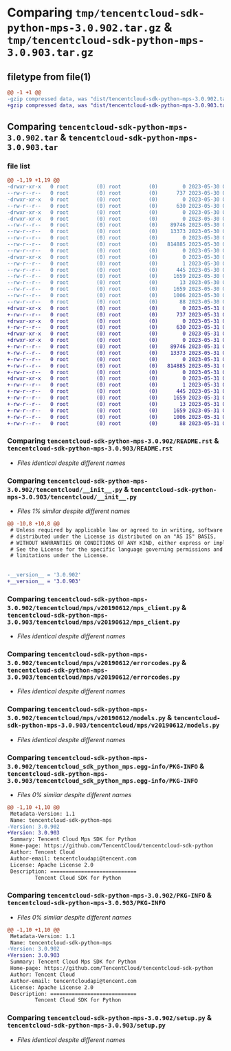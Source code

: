 # Comparing `tmp/tencentcloud-sdk-python-mps-3.0.902.tar.gz` & `tmp/tencentcloud-sdk-python-mps-3.0.903.tar.gz`

## filetype from file(1)

```diff
@@ -1 +1 @@
-gzip compressed data, was "dist/tencentcloud-sdk-python-mps-3.0.902.tar", last modified: Tue May 30 00:28:06 2023, max compression
+gzip compressed data, was "dist/tencentcloud-sdk-python-mps-3.0.903.tar", last modified: Wed May 31 02:16:10 2023, max compression
```

## Comparing `tencentcloud-sdk-python-mps-3.0.902.tar` & `tencentcloud-sdk-python-mps-3.0.903.tar`

### file list

```diff
@@ -1,19 +1,19 @@
-drwxr-xr-x   0 root         (0) root         (0)        0 2023-05-30 00:28:06.000000 tencentcloud-sdk-python-mps-3.0.902/
--rw-r--r--   0 root         (0) root         (0)      737 2023-05-30 00:28:05.000000 tencentcloud-sdk-python-mps-3.0.902/README.rst
-drwxr-xr-x   0 root         (0) root         (0)        0 2023-05-30 00:28:06.000000 tencentcloud-sdk-python-mps-3.0.902/tencentcloud/
--rw-r--r--   0 root         (0) root         (0)      630 2023-05-30 00:28:05.000000 tencentcloud-sdk-python-mps-3.0.902/tencentcloud/__init__.py
-drwxr-xr-x   0 root         (0) root         (0)        0 2023-05-30 00:28:06.000000 tencentcloud-sdk-python-mps-3.0.902/tencentcloud/mps/
-drwxr-xr-x   0 root         (0) root         (0)        0 2023-05-30 00:28:06.000000 tencentcloud-sdk-python-mps-3.0.902/tencentcloud/mps/v20190612/
--rw-r--r--   0 root         (0) root         (0)    89746 2023-05-30 00:28:05.000000 tencentcloud-sdk-python-mps-3.0.902/tencentcloud/mps/v20190612/mps_client.py
--rw-r--r--   0 root         (0) root         (0)    13373 2023-05-30 00:28:05.000000 tencentcloud-sdk-python-mps-3.0.902/tencentcloud/mps/v20190612/errorcodes.py
--rw-r--r--   0 root         (0) root         (0)        0 2023-05-30 00:28:05.000000 tencentcloud-sdk-python-mps-3.0.902/tencentcloud/mps/v20190612/__init__.py
--rw-r--r--   0 root         (0) root         (0)   814885 2023-05-30 00:28:05.000000 tencentcloud-sdk-python-mps-3.0.902/tencentcloud/mps/v20190612/models.py
--rw-r--r--   0 root         (0) root         (0)        0 2023-05-30 00:28:05.000000 tencentcloud-sdk-python-mps-3.0.902/tencentcloud/mps/__init__.py
-drwxr-xr-x   0 root         (0) root         (0)        0 2023-05-30 00:28:06.000000 tencentcloud-sdk-python-mps-3.0.902/tencentcloud_sdk_python_mps.egg-info/
--rw-r--r--   0 root         (0) root         (0)        1 2023-05-30 00:28:06.000000 tencentcloud-sdk-python-mps-3.0.902/tencentcloud_sdk_python_mps.egg-info/dependency_links.txt
--rw-r--r--   0 root         (0) root         (0)      445 2023-05-30 00:28:06.000000 tencentcloud-sdk-python-mps-3.0.902/tencentcloud_sdk_python_mps.egg-info/SOURCES.txt
--rw-r--r--   0 root         (0) root         (0)     1659 2023-05-30 00:28:06.000000 tencentcloud-sdk-python-mps-3.0.902/tencentcloud_sdk_python_mps.egg-info/PKG-INFO
--rw-r--r--   0 root         (0) root         (0)       13 2023-05-30 00:28:06.000000 tencentcloud-sdk-python-mps-3.0.902/tencentcloud_sdk_python_mps.egg-info/top_level.txt
--rw-r--r--   0 root         (0) root         (0)     1659 2023-05-30 00:28:06.000000 tencentcloud-sdk-python-mps-3.0.902/PKG-INFO
--rw-r--r--   0 root         (0) root         (0)     1006 2023-05-30 00:28:05.000000 tencentcloud-sdk-python-mps-3.0.902/setup.py
--rw-r--r--   0 root         (0) root         (0)       88 2023-05-30 00:28:06.000000 tencentcloud-sdk-python-mps-3.0.902/setup.cfg
+drwxr-xr-x   0 root         (0) root         (0)        0 2023-05-31 02:16:10.000000 tencentcloud-sdk-python-mps-3.0.903/
+-rw-r--r--   0 root         (0) root         (0)      737 2023-05-31 02:16:10.000000 tencentcloud-sdk-python-mps-3.0.903/README.rst
+drwxr-xr-x   0 root         (0) root         (0)        0 2023-05-31 02:16:10.000000 tencentcloud-sdk-python-mps-3.0.903/tencentcloud/
+-rw-r--r--   0 root         (0) root         (0)      630 2023-05-31 02:16:10.000000 tencentcloud-sdk-python-mps-3.0.903/tencentcloud/__init__.py
+drwxr-xr-x   0 root         (0) root         (0)        0 2023-05-31 02:16:10.000000 tencentcloud-sdk-python-mps-3.0.903/tencentcloud/mps/
+drwxr-xr-x   0 root         (0) root         (0)        0 2023-05-31 02:16:10.000000 tencentcloud-sdk-python-mps-3.0.903/tencentcloud/mps/v20190612/
+-rw-r--r--   0 root         (0) root         (0)    89746 2023-05-31 02:16:10.000000 tencentcloud-sdk-python-mps-3.0.903/tencentcloud/mps/v20190612/mps_client.py
+-rw-r--r--   0 root         (0) root         (0)    13373 2023-05-31 02:16:10.000000 tencentcloud-sdk-python-mps-3.0.903/tencentcloud/mps/v20190612/errorcodes.py
+-rw-r--r--   0 root         (0) root         (0)        0 2023-05-31 02:16:10.000000 tencentcloud-sdk-python-mps-3.0.903/tencentcloud/mps/v20190612/__init__.py
+-rw-r--r--   0 root         (0) root         (0)   814885 2023-05-31 02:16:10.000000 tencentcloud-sdk-python-mps-3.0.903/tencentcloud/mps/v20190612/models.py
+-rw-r--r--   0 root         (0) root         (0)        0 2023-05-31 02:16:10.000000 tencentcloud-sdk-python-mps-3.0.903/tencentcloud/mps/__init__.py
+drwxr-xr-x   0 root         (0) root         (0)        0 2023-05-31 02:16:10.000000 tencentcloud-sdk-python-mps-3.0.903/tencentcloud_sdk_python_mps.egg-info/
+-rw-r--r--   0 root         (0) root         (0)        1 2023-05-31 02:16:10.000000 tencentcloud-sdk-python-mps-3.0.903/tencentcloud_sdk_python_mps.egg-info/dependency_links.txt
+-rw-r--r--   0 root         (0) root         (0)      445 2023-05-31 02:16:10.000000 tencentcloud-sdk-python-mps-3.0.903/tencentcloud_sdk_python_mps.egg-info/SOURCES.txt
+-rw-r--r--   0 root         (0) root         (0)     1659 2023-05-31 02:16:10.000000 tencentcloud-sdk-python-mps-3.0.903/tencentcloud_sdk_python_mps.egg-info/PKG-INFO
+-rw-r--r--   0 root         (0) root         (0)       13 2023-05-31 02:16:10.000000 tencentcloud-sdk-python-mps-3.0.903/tencentcloud_sdk_python_mps.egg-info/top_level.txt
+-rw-r--r--   0 root         (0) root         (0)     1659 2023-05-31 02:16:10.000000 tencentcloud-sdk-python-mps-3.0.903/PKG-INFO
+-rw-r--r--   0 root         (0) root         (0)     1006 2023-05-31 02:16:10.000000 tencentcloud-sdk-python-mps-3.0.903/setup.py
+-rw-r--r--   0 root         (0) root         (0)       88 2023-05-31 02:16:10.000000 tencentcloud-sdk-python-mps-3.0.903/setup.cfg
```

### Comparing `tencentcloud-sdk-python-mps-3.0.902/README.rst` & `tencentcloud-sdk-python-mps-3.0.903/README.rst`

 * *Files identical despite different names*

### Comparing `tencentcloud-sdk-python-mps-3.0.902/tencentcloud/__init__.py` & `tencentcloud-sdk-python-mps-3.0.903/tencentcloud/__init__.py`

 * *Files 1% similar despite different names*

```diff
@@ -10,8 +10,8 @@
 # Unless required by applicable law or agreed to in writing, software
 # distributed under the License is distributed on an "AS IS" BASIS,
 # WITHOUT WARRANTIES OR CONDITIONS OF ANY KIND, either express or implied.
 # See the License for the specific language governing permissions and
 # limitations under the License.
 
 
-__version__ = '3.0.902'
+__version__ = '3.0.903'
```

### Comparing `tencentcloud-sdk-python-mps-3.0.902/tencentcloud/mps/v20190612/mps_client.py` & `tencentcloud-sdk-python-mps-3.0.903/tencentcloud/mps/v20190612/mps_client.py`

 * *Files identical despite different names*

### Comparing `tencentcloud-sdk-python-mps-3.0.902/tencentcloud/mps/v20190612/errorcodes.py` & `tencentcloud-sdk-python-mps-3.0.903/tencentcloud/mps/v20190612/errorcodes.py`

 * *Files identical despite different names*

### Comparing `tencentcloud-sdk-python-mps-3.0.902/tencentcloud/mps/v20190612/models.py` & `tencentcloud-sdk-python-mps-3.0.903/tencentcloud/mps/v20190612/models.py`

 * *Files identical despite different names*

### Comparing `tencentcloud-sdk-python-mps-3.0.902/tencentcloud_sdk_python_mps.egg-info/PKG-INFO` & `tencentcloud-sdk-python-mps-3.0.903/tencentcloud_sdk_python_mps.egg-info/PKG-INFO`

 * *Files 0% similar despite different names*

```diff
@@ -1,10 +1,10 @@
 Metadata-Version: 1.1
 Name: tencentcloud-sdk-python-mps
-Version: 3.0.902
+Version: 3.0.903
 Summary: Tencent Cloud Mps SDK for Python
 Home-page: https://github.com/TencentCloud/tencentcloud-sdk-python
 Author: Tencent Cloud
 Author-email: tencentcloudapi@tencent.com
 License: Apache License 2.0
 Description: ============================
         Tencent Cloud SDK for Python
```

### Comparing `tencentcloud-sdk-python-mps-3.0.902/PKG-INFO` & `tencentcloud-sdk-python-mps-3.0.903/PKG-INFO`

 * *Files 0% similar despite different names*

```diff
@@ -1,10 +1,10 @@
 Metadata-Version: 1.1
 Name: tencentcloud-sdk-python-mps
-Version: 3.0.902
+Version: 3.0.903
 Summary: Tencent Cloud Mps SDK for Python
 Home-page: https://github.com/TencentCloud/tencentcloud-sdk-python
 Author: Tencent Cloud
 Author-email: tencentcloudapi@tencent.com
 License: Apache License 2.0
 Description: ============================
         Tencent Cloud SDK for Python
```

### Comparing `tencentcloud-sdk-python-mps-3.0.902/setup.py` & `tencentcloud-sdk-python-mps-3.0.903/setup.py`

 * *Files identical despite different names*

